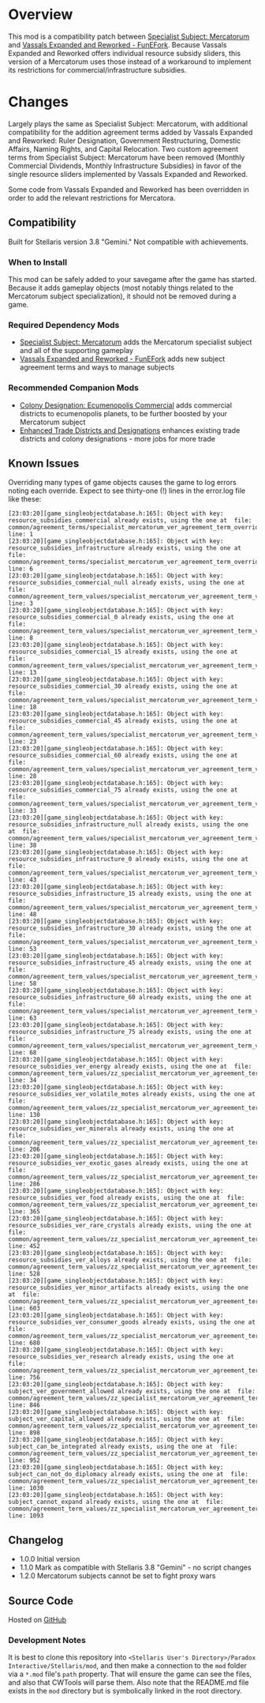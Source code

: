 # Overview

This mod is a compatibility patch between [Specialist Subject: Mercatorum](https://steamcommunity.com/sharedfiles/filedetails/?id=2962066593) and [Vassals Expanded and Reworked - FunEFork](https://steamcommunity.com/sharedfiles/filedetails/?id=2183551683).  Because Vassals Expanded and Reworked offers individual resource subsidy sliders, this version of a Mercatorum uses those instead of a workaround to implement its restrictions for commercial/infrastructure subsidies.

# Changes

Largely plays the same as Specialist Subject: Mercatorum, with additional compatibility for the addition agreement terms added by Vassals Expanded and Reworked: Ruler Designation, Government Restructuring, Domestic Affairs, Naming Rights, and Capital Relocation. Two custom agreement terms from Specialist Subject: Mercatorum have been removed (Monthly Commercial Dividends, Monthly Infrastructure Subsidies) in favor of the single resource sliders implemented by Vassals Expanded and Reworked.

Some code from Vassals Expanded and Reworked has been overridden in order to add the relevant restrictions for Mercatora.

## Compatibility

Built for Stellaris version 3.8 "Gemini." Not compatible with achievements.

### When to Install

This mod can be safely added to your savegame after the game has started. Because it adds gameplay objects (most notably things related to the Mercatorum subject specialization), it should not be removed during a game.

### Required Dependency Mods

* [Specialist Subject: Mercatorum](https://steamcommunity.com/sharedfiles/filedetails/?id=2962066593) adds the Mercatorum specialist subject and all of the supporting gameplay
* [Vassals Expanded and Reworked - FunEFork](https://steamcommunity.com/sharedfiles/filedetails/?id=2183551683) adds new subject agreement terms and ways to manage subjects

### Recommended Companion Mods

* [Colony Designation: Ecumenopolis Commercial](https://steamcommunity.com/sharedfiles/filedetails/?id=2597129991) adds commercial districts to ecumenopolis planets, to be further boosted by your Mercatorum subject
* [Enhanced Trade Districts and Designations](https://steamcommunity.com/sharedfiles/filedetails/?id=2641081470) enhances existing trade districts and colony designations - more jobs for more trade

## Known Issues

Overriding many types of game objects causes the game to log errors noting each override. Expect to see thirty-one (!) lines in the error.log file like these:

```
[23:03:20][game_singleobjectdatabase.h:165]: Object with key: resource_subsidies_commercial already exists, using the one at  file: common/agreement_terms/specialist_mercatorum_ver_agreement_term_overrides.txt line: 1
[23:03:20][game_singleobjectdatabase.h:165]: Object with key: resource_subsidies_infrastructure already exists, using the one at  file: common/agreement_terms/specialist_mercatorum_ver_agreement_term_overrides.txt line: 6
[23:03:20][game_singleobjectdatabase.h:165]: Object with key: resource_subsidies_commercial_null already exists, using the one at  file: common/agreement_term_values/specialist_mercatorum_ver_agreement_term_values_disabled.txt line: 3
[23:03:20][game_singleobjectdatabase.h:165]: Object with key: resource_subsidies_commercial_0 already exists, using the one at  file: common/agreement_term_values/specialist_mercatorum_ver_agreement_term_values_disabled.txt line: 8
[23:03:20][game_singleobjectdatabase.h:165]: Object with key: resource_subsidies_commercial_15 already exists, using the one at  file: common/agreement_term_values/specialist_mercatorum_ver_agreement_term_values_disabled.txt line: 13
[23:03:20][game_singleobjectdatabase.h:165]: Object with key: resource_subsidies_commercial_30 already exists, using the one at  file: common/agreement_term_values/specialist_mercatorum_ver_agreement_term_values_disabled.txt line: 18
[23:03:20][game_singleobjectdatabase.h:165]: Object with key: resource_subsidies_commercial_45 already exists, using the one at  file: common/agreement_term_values/specialist_mercatorum_ver_agreement_term_values_disabled.txt line: 23
[23:03:20][game_singleobjectdatabase.h:165]: Object with key: resource_subsidies_commercial_60 already exists, using the one at  file: common/agreement_term_values/specialist_mercatorum_ver_agreement_term_values_disabled.txt line: 28
[23:03:20][game_singleobjectdatabase.h:165]: Object with key: resource_subsidies_commercial_75 already exists, using the one at  file: common/agreement_term_values/specialist_mercatorum_ver_agreement_term_values_disabled.txt line: 33
[23:03:20][game_singleobjectdatabase.h:165]: Object with key: resource_subsidies_infrastructure_null already exists, using the one at  file: common/agreement_term_values/specialist_mercatorum_ver_agreement_term_values_disabled.txt line: 38
[23:03:20][game_singleobjectdatabase.h:165]: Object with key: resource_subsidies_infrastructure_0 already exists, using the one at  file: common/agreement_term_values/specialist_mercatorum_ver_agreement_term_values_disabled.txt line: 43
[23:03:20][game_singleobjectdatabase.h:165]: Object with key: resource_subsidies_infrastructure_15 already exists, using the one at  file: common/agreement_term_values/specialist_mercatorum_ver_agreement_term_values_disabled.txt line: 48
[23:03:20][game_singleobjectdatabase.h:165]: Object with key: resource_subsidies_infrastructure_30 already exists, using the one at  file: common/agreement_term_values/specialist_mercatorum_ver_agreement_term_values_disabled.txt line: 53
[23:03:20][game_singleobjectdatabase.h:165]: Object with key: resource_subsidies_infrastructure_45 already exists, using the one at  file: common/agreement_term_values/specialist_mercatorum_ver_agreement_term_values_disabled.txt line: 58
[23:03:20][game_singleobjectdatabase.h:165]: Object with key: resource_subsidies_infrastructure_60 already exists, using the one at  file: common/agreement_term_values/specialist_mercatorum_ver_agreement_term_values_disabled.txt line: 63
[23:03:20][game_singleobjectdatabase.h:165]: Object with key: resource_subsidies_infrastructure_75 already exists, using the one at  file: common/agreement_term_values/specialist_mercatorum_ver_agreement_term_values_disabled.txt line: 68
[23:03:20][game_singleobjectdatabase.h:165]: Object with key: resource_subsidies_ver_energy already exists, using the one at  file: common/agreement_term_values/zz_specialist_mercatorum_ver_agreement_term_value_overrides.txt line: 34
[23:03:20][game_singleobjectdatabase.h:165]: Object with key: resource_subsidies_ver_volatile_motes already exists, using the one at  file: common/agreement_term_values/zz_specialist_mercatorum_ver_agreement_term_value_overrides.txt line: 130
[23:03:20][game_singleobjectdatabase.h:165]: Object with key: resource_subsidies_ver_minerals already exists, using the one at  file: common/agreement_term_values/zz_specialist_mercatorum_ver_agreement_term_value_overrides.txt line: 206
[23:03:20][game_singleobjectdatabase.h:165]: Object with key: resource_subsidies_ver_exotic_gases already exists, using the one at  file: common/agreement_term_values/zz_specialist_mercatorum_ver_agreement_term_value_overrides.txt line: 286
[23:03:20][game_singleobjectdatabase.h:165]: Object with key: resource_subsidies_ver_food already exists, using the one at  file: common/agreement_term_values/zz_specialist_mercatorum_ver_agreement_term_value_overrides.txt line: 365
[23:03:20][game_singleobjectdatabase.h:165]: Object with key: resource_subsidies_ver_rare_crystals already exists, using the one at  file: common/agreement_term_values/zz_specialist_mercatorum_ver_agreement_term_value_overrides.txt line: 452
[23:03:20][game_singleobjectdatabase.h:165]: Object with key: resource_subsidies_ver_alloys already exists, using the one at  file: common/agreement_term_values/zz_specialist_mercatorum_ver_agreement_term_value_overrides.txt line: 528
[23:03:20][game_singleobjectdatabase.h:165]: Object with key: resource_subsidies_ver_minor_artifacts already exists, using the one at  file: common/agreement_term_values/zz_specialist_mercatorum_ver_agreement_term_value_overrides.txt line: 603
[23:03:20][game_singleobjectdatabase.h:165]: Object with key: resource_subsidies_ver_consumer_goods already exists, using the one at  file: common/agreement_term_values/zz_specialist_mercatorum_ver_agreement_term_value_overrides.txt line: 680
[23:03:20][game_singleobjectdatabase.h:165]: Object with key: resource_subsidies_ver_research already exists, using the one at  file: common/agreement_term_values/zz_specialist_mercatorum_ver_agreement_term_value_overrides.txt line: 756
[23:03:20][game_singleobjectdatabase.h:165]: Object with key: subject_ver_government_allowed already exists, using the one at  file: common/agreement_term_values/zz_specialist_mercatorum_ver_agreement_term_value_overrides.txt line: 846
[23:03:20][game_singleobjectdatabase.h:165]: Object with key: subject_ver_capital_allowed already exists, using the one at  file: common/agreement_term_values/zz_specialist_mercatorum_ver_agreement_term_value_overrides.txt line: 898
[23:03:20][game_singleobjectdatabase.h:165]: Object with key: subject_can_be_integrated already exists, using the one at  file: common/agreement_term_values/zz_specialist_mercatorum_ver_agreement_term_value_overrides.txt line: 952
[23:03:20][game_singleobjectdatabase.h:165]: Object with key: subject_can_not_do_diplomacy already exists, using the one at  file: common/agreement_term_values/zz_specialist_mercatorum_ver_agreement_term_value_overrides.txt line: 1030
[23:03:20][game_singleobjectdatabase.h:165]: Object with key: subject_cannot_expand already exists, using the one at  file: common/agreement_term_values/zz_specialist_mercatorum_ver_agreement_term_value_overrides.txt line: 1093
```

## Changelog

* 1.0.0 Initial version
* 1.1.0 Mark as compatible with Stellaris 3.8 "Gemini" - no script changes
* 1.2.0 Mercatorum subjects cannot be set to fight proxy wars

## Source Code

Hosted on [GitHub](https://github.com/corsairmarks/specialist_mercatorum_ver)

### Development Notes

It is best to clone this repository into `<Stellaris User's Directory>/Paradox Interactive/Stellaris/mod`, and then make a connection to the `mod` folder via a `*.mod` file's `path` property. That will ensure the game can see the files, and also that CWTools will parse them. Also note that the README.md file exists in the `mod` directory but is symbolically linked in the root directory.